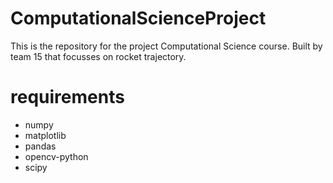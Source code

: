 # ComputationalScienceProject
This is the repository for the project Computational Science course. Built by team 15 that focusses on rocket trajectory.

# requirements
- numpy 
- matplotlib
- pandas
- opencv-python
- scipy
